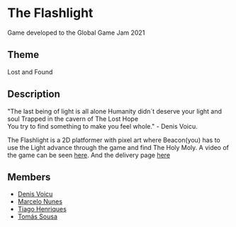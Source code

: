 # The Flashlight
Game developed to the Global Game Jam 2021

## Theme

Lost and Found

## Description

"The last being of light is all alone Humanity didn´t deserve your light and soul Trapped in the cavern of The Lost Hope\
You try to find something to make you feel whole." - Denis Voicu.

The Flashlight is a 2D platformer with pixel art where Beacon(you) has to use the Light advance through the game and find The Holy Moly. A video of the game can be seen [here](https://youtu.be/yjudWNQ_lb8). And the delivery page [here](https://globalgamejam.org/2021/games/flashlight-3)

## Members

* [Denis Voicu](https://github.com/Smeurfy)
* [Marcelo Nunes](https://github.com/marcelojcn)
* [Tiago Henriques](https://github.com/Toscan0)
* [Tomás Sousa](https://github.com/BifeBala)
